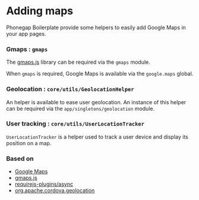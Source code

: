 # Adding maps

Phonegap Boilerplate provide some helpers to easily add Google Maps in your app pages.


### Gmaps : `gmaps`

The [gmaps.js](https://hpneo.github.io/gmaps/) library can be required via the
`gmaps` module.

When `gmaps` is required, Google Maps is available via the `google.maps` global.


### Geolocation : `core/utils/GeolocationHelper`

An helper is available to ease user geolocation. An instance of this helper can be required via the `app/singletons/geolocation` module.


### User tracking : `core/utils/UserLocationTracker`

`UserLocationTracker` is a helper used to track a user device and display its position on a map.


### Based on

- [Google Maps](https://maps.google.com/)
- [gmaps.js](https://hpneo.github.io/gmaps/)
- [requirejs-plugins/async](https://github.com/millermedeiros/requirejs-plugins)
- [org.apache.cordova.geolocation](https://github.com/apache/cordova-plugin-geolocation)
